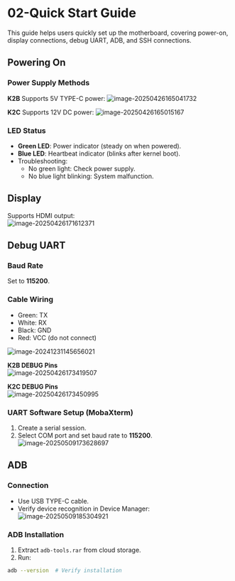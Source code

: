 # 02-Quick Start Guide

This guide helps users quickly set up the motherboard, covering power-on, display connections, debug UART, ADB, and SSH connections.

## Powering On

### Power Supply Methods

**K2B**
Supports 5V TYPE-C power:
![image-20250426165041732](http://tanzhtanzh.oss-cn-shenzhen.aliyuncs.com/img/image-20250426165041732.png)

**K2C**
Supports 12V DC power:
![image-20250426165015167](http://tanzhtanzh.oss-cn-shenzhen.aliyuncs.com/img/image-20250426165015167.png) 

### LED Status  
- **Green LED**: Power indicator (steady on when powered).  
- **Blue LED**: Heartbeat indicator (blinks after kernel boot).  
- Troubleshooting:  
  - No green light: Check power supply.  
  - No blue light blinking: System malfunction.  

## Display  
Supports HDMI output:  
![image-20250426171612371](http://tanzhtanzh.oss-cn-shenzhen.aliyuncs.com/img/image-20250426171612371.png)  

## Debug UART

### Baud Rate  
Set to **115200**.  

### Cable Wiring  
- Green: TX  
- White: RX  
- Black: GND  
- Red: VCC (do not connect)  

![image-20241231145656021](http://tanzhtanzh.oss-cn-shenzhen.aliyuncs.com/img/image-20241231145656021.png)

**K2B DEBUG Pins**  
![image-20250426173419507](http://tanzhtanzh.oss-cn-shenzhen.aliyuncs.com/img/image-20250426173419507.png)  

**K2C DEBUG Pins**  
![image-20250426173450995](http://tanzhtanzh.oss-cn-shenzhen.aliyuncs.com/img/image-20250426173450995.png)  

### UART Software Setup (MobaXterm)  
1. Create a serial session.  
2. Select COM port and set baud rate to **115200**.  
![image-20250509173628697](http://tanzhtanzh.oss-cn-shenzhen.aliyuncs.com/img/image-20250509173628697.png)  

## ADB  
### Connection  
- Use USB TYPE-C cable.  
- Verify device recognition in Device Manager:  
![image-20250509185304921](http://tanzhtanzh.oss-cn-shenzhen.aliyuncs.com/img/image-20250509185304921.png)  

### ADB Installation  
1. Extract `adb-tools.rar` from cloud storage.  
2. Run:  
```bash
adb --version  # Verify installation
```

